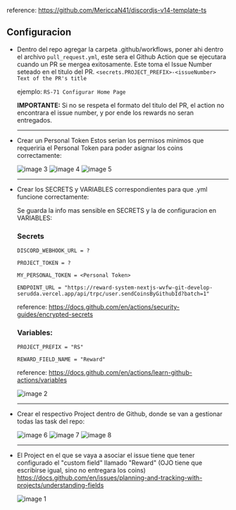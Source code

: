 reference: https://github.com/MericcaN41/discordjs-v14-template-ts

## Configuracion

- Dentro del repo agregar la carpeta .github/workflows, poner ahi dentro el archivo `pull_request.yml`, este sera el Github Action que se ejecutara cuando un PR se mergea exitosamente. Este toma el Issue Number seteado en el titulo del PR.
  `<secrets.PROJECT_PREFIX>-<issueNumber> Text of the PR's title`
  
  ejemplo: `RS-71 Configurar Home Page`

  **IMPORTANTE:** Si no se respeta el formato del titulo del PR, el action no encontrara el issue number, y por ende los rewards no seran entregados.

  ***

- Crear un Personal Token
  Estos serian los permisos minimos que requeriria el Personal Token para poder asignar los coins correctamente:
  
  ![image 3](https://user-images.githubusercontent.com/10075532/226198581-7e2c34e5-42f7-4882-bdbf-7512ff2408a7.png)
  ![image 4](https://user-images.githubusercontent.com/10075532/226198582-249c7718-5cdf-4782-b9b3-c0bbdc0bc5d3.png)
  ![image 5](https://user-images.githubusercontent.com/10075532/226198584-e39c9021-83b7-4230-b019-bbc4f5989691.png)

  ***

- Crear los SECRETS y VARIABLES correspondientes para que .yml funcione correctamente:

  Se guarda la info mas sensible en SECRETS y la de configuracion en VARIABLES:

  ### Secrets

  `DISCORD_WEBHOOK_URL = ?`

  `PROJECT_TOKEN = ?`

  `MY_PERSONAL_TOKEN = <Personal Token>`

  `ENDPOINT_URL = "https://reward-system-nextjs-wvfw-git-develop-serudda.vercel.app/api/trpc/user.sendCoinsByGithubId?batch=1"`

  reference: https://docs.github.com/en/actions/security-guides/encrypted-secrets

  ### Variables:

  `PROJECT_PREFIX = "RS"`

  `REWARD_FIELD_NAME = "Reward"`

  reference: https://docs.github.com/en/actions/learn-github-actions/variables

  ![image 2](https://user-images.githubusercontent.com/10075532/226198577-0d33ae5b-95a7-4569-8b6d-6aaffdd651c9.png)

  ***

- Crear el respectivo Project dentro de Github, donde se van a gestionar todas las task del repo:

  ![image 6](https://user-images.githubusercontent.com/10075532/226198585-f81808a3-ea07-4314-b59b-7c9d798fe99f.png)
  ![image 7](https://user-images.githubusercontent.com/10075532/226198587-56ccf76a-7e20-4772-80af-89deb6c17fdb.png)
  ![image 8](https://user-images.githubusercontent.com/10075532/226198588-6b891a72-54c4-4d64-9a95-7e51900da62b.png)

  ***

- El Project en el que se vaya a asociar el issue tiene que tener configurado el "custom field" llamado "Reward" (OJO tiene que escribirse igual, sino no entregara los coins)
  https://docs.github.com/en/issues/planning-and-tracking-with-projects/understanding-fields

  ![image 1](https://user-images.githubusercontent.com/10075532/226198576-34fdc984-0354-400d-8633-18524c491cd1.png)

